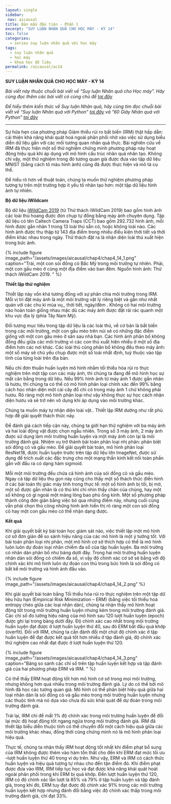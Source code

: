 ```yaml
---
layout: single
sidebar:
 nav: aicausal
title: Bản mẫu đầu tiên - Phần 1
excerpt: "SUY LUẬN NHÂN QUẢ CHO HỌC MÁY - KỲ 14"
toc: false
categories:
  - series suy luận nhân quả với học máy
tags:
  - suy luận nhân quả
  - học máy
  - khoa học dữ liệu
permalink: /aicausal/ac14
---
```


**SUY LUẬN NHÂN QUẢ CHO HỌC MÁY - KỲ 14**

*Bài viết này thuộc chuỗi bài viết về “Suy luận Nhân quả cho Học máy”. Hãy cùng đọc thêm các bài viết có cùng chủ đề [tại đây](http://kinhtehocvohai.com/aicausal/)*

*Để hiểu thêm kiến thức về Suy luận Nhân quả, hãy cùng tìm đọc chuỗi bài viết về “Suy luận Nhân quả với Python” [tại đây](http://kinhtehocvohai.com/pythoncausal/) và "60 Giây Nhân quả với Python” [tại đây](http://kinhtehocvohai.com/causalgraph/)*


-------

Sự hứa hẹn của phương pháp Giảm thiểu rủi ro bất biến (IRM) thật hấp dẫn: cải thiện khả năng khái quát hoá ngoài phân phối nhờ vào việc sử dụng biểu diễn dữ liệu gần với các mối tương quan nhân quả thực. Bài nghiên cứu về IRM đã thực hiện một số thử nghiệm chứng minh phương pháp này hoạt động hiệu quả khi áp dụng với mô hình cấu trúc nhân quả nhân tạo. Không chỉ vậy, một thử nghiệm trong đó tương quan giả được đưa vào tập dữ liệu MNIST (bằng cách tô màu hình ảnh) cũng đã được thực hiện và mô tả cụ thể.

Để hiểu rõ hơn về thuật toán, chúng ta muốn thử nghiệm phương pháp tương tự trên một trường hợp ít yếu tố nhân tạo hơn: một tập dữ liệu hình ảnh tự nhiên.

**Bộ dữ liệu iWildcam**

Bộ dữ liệu [iWildCam 2019](https://www.kaggle.com/c/iwildcam-2019-fgvc6)  (từ Thử thách iWildCam 2019) bao gồm hình ảnh các loài thú hoang được đón chụp tự đồng bằng máy ảnh chuyên dụng. Tập dữ liệu có tên Caltech Camera Traps (CCT) bao gồm 292.732 hình ảnh, mỗi hình được gắn nhãn 1 trong 13 loài thú sẵn có, hoặc không loài nào. Các hình ảnh được thu thập từ 143 địa điểm trong nhiều điều kiện thời tiết và thởi điểm khác nhau trong ngày. Thử thách đặt ra là nhận diện loài thú xuất hiện trong bức ảnh.


{% include figure image_path="/assets/images/aicausal/chap4/chap4_14_1.png" caption="Trái, một con sói đồng cỏ Bắc Mỹ trong môi trường tự nhiên. Phải, một con gấu mèo ở cùng một địa điểm vào ban đêm. Nguồn hình ảnh: Thử thách iWildCam 2019.
" %}

**Thiết lập thử nghiệm**

Thiết lập này vốn khá tương đồng với sự phân chia môi trường trong IRM. Mỗi vị trí đặt máy ảnh là một môi trường vật lý riêng biệt và gần như nhất quán với các chu kì mùa vụ,, thời tiết, ngày/đêm . Không có hai môi trường nào hoàn toàn giống nhau mặc dù các máy ảnh được đặt rải rác quanh một khu vực địa lý (phía Tây Nam Mỹ).

Đối tượng mục tiêu trong tập dữ liệu là các loài thú, về cơ bản là bất biến trong các môi trường, một con gấu mèo trên núi sẽ có những đặc điểm giống với một con gấu mèo ở sân sau nhà bạn. Các hình ảnh phân bố không đồng đều giữa các môi trường vì  các con thú xuất hiện nhiều ở một số địa điểm hơn các nơi khác. Các loài thú cũng phân bố không đều theo máy ảnh: một số máy sẽ chủ yếu chụp được một số loài nhất định, tuỳ thuộc vào tập tính của từng loài trên địa bàn.

Nếu chỉ đơn thuần huấn luyện mô hình nhằm tối thiểu hóa rủi ro thực nghiệm trên một tập con các máy ảnh, thì chúng ta đang để mô hình học sự mất cân bằng trong dữ liệu. Nếu 99% hình ảnh từ máy ảnh 1 được gắn nhãn là hươu, thì chúng ta có thể có mô hình phân loại chính xác đến 99% bằng cách học nhận diện một cái cây đổ chỉ có trong máy ảnh 1 chứ không phải hươu. Rõ ràng một mô hình phân loại như vậy không thực sự học cách nhận diện hươu và sẽ trở nên vô dụng khi áp dụng vào môi trường khác. 

Chúng ta muốn máy tự nhận diện loài vật.. Thiết lập IRM dường như rất phù hợp để giải quyết thách thức này. 

Để đánh giá cách tiếp cận này, chúng ta giới hạn thử nghiệm với ba máy ảnh và hai loài động vật được chọn ngẫu nhiên. Trong số 3 máy ảnh, 2 máy ảnh được sử dụng làm môi trường huấn luyện và một máy ảnh còn lại là môi trường đánh giá. Nhiệm vụ trở thành bài toán phân loại nhị phân: phân biệt sói đồng cỏ và gấu mèo. Để giải quyết bài toán, mô hình phân loại ResNet18, được huấn luyện trước trên tập dữ liệu lớn ImageNet, được sử dụng để trích xuất các đặc trưng cho một mạng thần kinh kết nối toàn phần gắn với đầu ra có dạng hàm sigmoid.

Mỗi một môi trường đều chứa cả hình ảnh của sói đồng cỏ và gấu mèo. Ngay cả tập dữ liệu thu gọn này cũng cho thấy một số thách thức điển hình ở các bài toán thị giác máy tính trong thực tế: một số hình ảnh bị tối, bị mờ, một số được gắn nhãn là có thú khi chỉ nhìn thấy chân của chúng, hay một số không có gì ngoài một mảng lông bao phủ ống kính. Một số phương pháp thành công đơn giản bằng việc bỏ qua những điểm này, nhưng cuối cùng vẫn phải chọn thủ công những hình ảnh hiển thị rõ ràng một con sói đồng cỏ hay một con gấu mèo có thể nhận dạng được.

**Kết quả**

Khi giải quyết bất kỳ bài toán học giám sát nào, việc thiết lập một mô hình cơ sở đơn giản để so sánh  hiệu năng của các mô hình là một ý tưởng tốt. Với bài toán phân loại nhị phân, một mô hình cơ sở thích hợp có thể là mô hình luôn luôn dự đoán loại nhãn chiếm đa số của tập huấn luyện. Ba môi trường có nhãn dán phân bố như bảng dưới đây. Trong hai môi trường huấn luyện nhãn dán sói đồng cỏ chiếm đa số, vì vậy độ chính xác cơ sở sẽ bằng với độ chính xác khi mô hình luôn dự đoán con thú trong bức hình là sói đồng cỏ bất kể môi trường và hình ảnh đầu vào.


{% include figure image_path="/assets/images/aicausal/chap4/chap4_14_2.png" %}

Khi giải quyết bài toán bằng Tối thiểu hóa rủi ro thực nghiệm trên một tập dữ liệu hữu hạn (Empirical Risk Minimization – ERM) (bằng việc tối thiểu hoá entropy chéo giữa các loại nhãn dán), chúng ta nhận thấy mô hình hoạt động tốt trong môi trường huấn luyện nhưng kém trong môi trường đánh giá. Các chỉ số đo lường hiệu năng của mô hình sau 120 lượt huấn luyện (epoch) được ghi lại trong bảng dưới đây. Độ chính xác cao nhất trong môi trường huấn luyện đạt được ở lượt huấn luyện thứ 40, sau đó ERM bắt đầu quá khớp (overfit). Đối với IRM, chúng ta cần đánh đổi một chút độ chính xác ở tập huấn luyện để đạt được kết quả tốt hơn nhiều ở tập đánh giá, độ chính xác thử nghiệm cao nhất đạt được ở lượt huấn luyện thứ 120.

{% include figure image_path="/assets/images/aicausal/chap4/chap4_14_3.png" caption="Bảng so sánh các chỉ số trên tập huấn luyện kết hợp và tập đánh giá của hai phương pháp ERM và IRM.
" %}

Có thể thấy ERM hoạt động tốt hơn mô hình cơ sở trong mọi môi trường, nhưng không hơn quá nhiều trong môi trường đánh giá. Lý do có thể bởi mô hình đã học các tương quan giả. Mô hình có thể phân biệt hiệu quả giữa hai loại nhãn dán là sói đồng cỏ và gấu mèo trong môi trường huấn luyện nhưng các thuộc tính mà nó dựa vào chưa đủ sức khái quát để dự đoán trong môi trường đánh giá.

Trái lại, IRM chỉ để mất 1% độ chính xác trong môi trường huấn luyện để đổi lại mức độ hoạt động tốt ngang ngửa trong môi trường đánh giá. IRM đã thiết lập biểu diễn thuộc tính có thể chuyển đổi một cách hiệu quả giữa các môi trường khác nhau, đồng thời cũng chứng minh nó là mô hình phân loại hiệu quả.

Thực tế, chúng ta nhận thấy IRM hoạt động tốt nhất khi điểm phạt bổ sung của IRM không được thêm vào hàm tổn thất cho đến khi ERM đạt mức tối ưu –lượt huấn luyện thứ 40 trong ví dụ trên. Như vậy, ERM và IRM có cách thức huấn luyện và hiệu quả tương tự nhau cho đến tận điểm đó. Khi điểm phạt được đưa vào IRM, IRM tiếp tục học và đạt được khả năng khái quát hoát ngoài phân phối trong khi ERM bị quá khớp. Đến lượt huấn luyện thứ 120, IRM có độ chính xác lần lượt là 85% và 79% ở tập huấn luyện và tập đánh giá, trong khi đó, ERM tuy đạt được độ chính xác 91% trong các môi trường huấn luyện kết hợp nhưng đánh đổi bằng việc độ chính xác thấp trong môi trường đánh giá, chỉ đạt 33%. 

